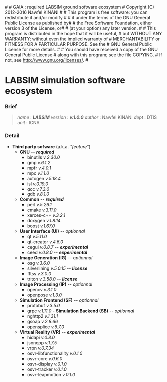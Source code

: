 \#
\# GAIA : required LABSIM ground software ecosystem
\# Copyright (C) 2012-2016  Nawfel KINANI
\#
\# This program is free software: you can redistribute it and/or modify #
\# it under the terms of the GNU General Public License as published by#
\# the Free Software Foundation, either version 3 of the License, or#
\# (at your option) any later version.
\#
\# This program is distributed in the hope that it will be useful,
\# but WITHOUT ANY WARRANTY; without even the implied warranty of
\# MERCHANTABILITY or FITNESS FOR A PARTICULAR PURPOSE.  See the
\# GNU General Public License for more details.
\#
\# You should have received a copy of the GNU General Public License
\# along with this program; see the file COPYING.
\# If not, see <http://www.gnu.org/licenses/>.
\#

# LABSIM simulation software ecosystem

### Brief

> *name* : ***LABSIM***
> *version* : ***v.1.0.0*** 
> *author* : Nawfel KINANI
> *dept* : DTIS
> *unit* : ICNA

### Detail

- **Third party sofware** (a.k.a. *"feature"*)
    - **GNU** -- ***required***
        - binutils *v.2.30.0*
        - gmp *v.6.1.2*
        - mpfr *v.4.0.1*
        - mpc *v.1.1.0*
        - autogen *v.5.18.4*
        - isl *v.0.19.0*
        - gcc *v.7.3.0*
        - gdb *v.8.1.0*
    - **Common** -- ***required***
        -  perl *v.5.26.1*
        -  cmake *v.3.11.0*
        -  xerces-c++ *v.3.2.1*
        -  doxygen *v.1.8.14*
        -  boost *v.1.67.0*
    - **User Interface (UI)** -- *optionnal*
        - qt *v.5.11.0*
        - qt-creator *v.4.6.0*
        - cegui *v.0.8.7* -- ***experimental***
        - ceed *v.0.8.0* -- ***experimental***
    - **Image Generation (IG)** -- *optionnal*
        -  osg *v.3.6.0*
        -  silverlining *v.5.0.15* -- ***license***
        -  fftss *v.3.0.0*
        -  triton *v.3.58.0* -- ***license*** 
    -  **Image Processing (IP)** -- *optionnal*
        - opencv *v.3.1.0*
        - openpose *v.1.3.0*
     - **Simulation Frontend (SF)** -- *optionnal*
        - protobuf *v.3.5.0*
        - grpc *v.1.11.0*
      - **Simulation Backend (SB)** -- *optionnal*
        - nghttp2 *v.1.31.1*
        - gsoap *v.2.8.66*
        - opensplice *v.6.7.0*
    - **Virtual Reality (VR)** -- ***experimental***
        - hidapi *v.0.8.0*
        - jsoncpp *v.1.7.5*
        - vrpn *v.0.7.34*
        - osvr-libfunctionality *v.0.1.0*
        - osvr-core *v.0.6.0*
        - osvr-display *v.0.1.0*
        - osvr-tracker *v.0.1.0*
        - osvr-leapmotion *v.0.1.0*
